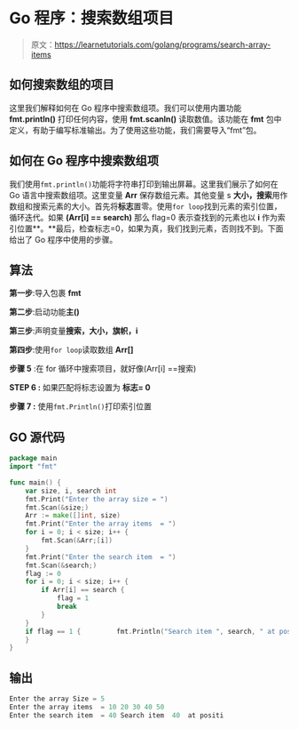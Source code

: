 # Go 程序：搜索数组项目

> 原文：<https://learnetutorials.com/golang/programs/search-array-items>

## 如何搜索数组的项目

这里我们解释如何在 Go 程序中搜索数组项。我们可以使用内置功能 **fmt.println()** 打印任何内容，使用 **fmt.scanln()** 读取数值。该功能在 **fmt** 包中定义，有助于编写标准输出。为了使用这些功能，我们需要导入“fmt”包。

## 如何在 Go 程序中搜索数组项

我们使用`fmt.println()`功能将字符串打印到输出屏幕。这里我们展示了如何在 Go 语言中搜索数组项。这里变量 **Arr** 保存数组元素。其他变量 s **大小，搜索**用作数组和搜索元素的大小。首先将**标志**置零。使用`for loop`找到元素的索引位置，循环迭代。如果 **(Arr[i] == search)** 那么 flag=0 表示查找到的元素也以 **i** 作为索引位置**。**最后，检查标志=0，如果为真，我们找到元素，否则找不到。下面给出了 Go 程序中使用的步骤。

## 算法

**第一步**:导入包裹 **fmt**

**第二步**:启动功能**主()**

**第三步**:声明变量**搜索，大小，旗帜，i**

**第四步**:使用`for loop`读取数组 **Arr[]**

**步骤 5** :在 for 循环中搜索项目，就好像(Arr[i] ==搜索)

****STEP 6** :** 如果匹配将标志设置为 ****标志= 0****

****步骤 7** :** 使用`fmt.Println()`打印索引位置

## GO 源代码

```go
package main
import "fmt"

func main() {
    var size, i, search int
    fmt.Print("Enter the array size = ")
    fmt.Scan(&size;)
    Arr := make([]int, size)
    fmt.Print("Enter the array items  = ")
    for i = 0; i < size; i++ {
        fmt.Scan(&Arr;[i])
    }
    fmt.Print("Enter the search item  = ")
    fmt.Scan(&search;)
    flag := 0
    for i = 0; i < size; i++ {
        if Arr[i] == search {
            flag = 1
            break
        }
    }
    if flag == 1 {         fmt.Println("Search item ", search, " at positiNot found the search item ")
    }
}

```

## 输出

```go
Enter the array Size = 5
Enter the array items  = 10 20 30 40 50
Enter the search item  = 40 Search item  40  at positi
```